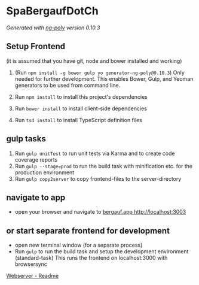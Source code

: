 # SpaBergaufDotCh

*Generated with [ng-poly](https://github.com/dustinspecker/generator-ng-poly/tree/v0.10.3) version 0.10.3*

## Setup Frontend
(it is assumed that you have git, node and bower installed and working)

1. (Run `npm install -g bower gulp yo generator-ng-poly@0.10.3`)
Only needed for further development. This enables Bower, Gulp, and Yeoman generators to be used from command line.

 
1. Run `npm install` to install this project's dependencies
1. Run `bower install` to install client-side dependencies
1. Run `tsd install` to install TypeScript definition files

## gulp tasks
1. Run `gulp unitTest` to run unit tests via Karma and to create code coverage reports
1. Run `gulp --stage=prod` to run the build task with minification etc. for the production environment
1. Run `gulp copy2server` to copy frontend-files to the server-directory

 
## navigate to app 
- open your browser and navigate to [bergauf.app http://localhost:3003](http://localhost:3003)

## or start separate frontend for development
- open new terminal window (for a separate process)
- Run `gulp` to run the build task and setup the development environment (standard-task)
This runs the frontend on localhost:3000 with browsersync

[ Webserver - Readme ](../server/README.md)

